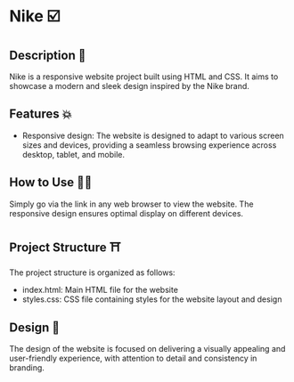 # Nike ☑️

## Description 🔖
Nike is a responsive website project built using HTML and CSS. It aims to showcase a modern and sleek design inspired by the Nike brand.

## Features 💥
- Responsive design: The website is designed to adapt to various screen sizes and devices, providing a seamless browsing experience across desktop, tablet, and mobile.

## How to Use 👷‍♂️
Simply go via the link in any web browser to view the website. The responsive design ensures optimal display on different devices.

## Project Structure ⛩️
The project structure is organized as follows:
- index.html: Main HTML file for the website
- styles.css: CSS file containing styles for the website layout and design

## Design 💄
The design of the website is focused on delivering a visually appealing and user-friendly experience, with attention to detail and consistency in branding.
